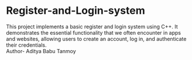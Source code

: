 # Register-and-Login-system
This project implements a basic register and login system using C++. It demonstrates the essential functionality that we often encounter in apps and websites, allowing users to create an account, log in, and authenticate their credentials.
<br>
Author- Aditya Babu Tanmoy
